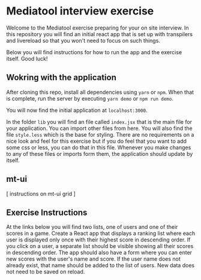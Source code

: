 # Mediatool interview exercise

Welcome to the Mediatool exercise preparing for your on site interview. In this repository you will find an initial react app that is
set up with transpilers and livereload so that you won't need to focus on such things.

Below you will find instructions for how to run the app and the exercise itself. Good luck!

## Wokring with the application

After cloning this repo, install all dependencies using `yarn` or `npm`. When that is complete, run the server by executing `yarn demo` or `npm run demo`.

You will now find the initial application at `localhost:3000`.

In the folder `lib` you will find an file called `index.jsx` that is the main file for your application. You can import other files from here.
You will also find the file `style.less` which is the base for styling. There are no requirements on a nice look and feel for this exercise but if
you do feel that you want to add some css or less, you can do that in this file. Whenever you make changes to any of these files or imports form them, the application should update by itself.


## mt-ui
[ instructions on mt-ui grid ]


## Exercise Instructions
At the links below you will find two lists, one of users and one of their scores in a game. Create a React app that displays a ranking list where each user is displayed only once with their highest score in descending order. If you click on a user, a separate list should be visible showing all their scores in descending order. The app should also have a form where you can enter new scores with the user's name and score. If the user name does not already exist, that name should be added to the list of users. New data does not need to be saved on reload.
